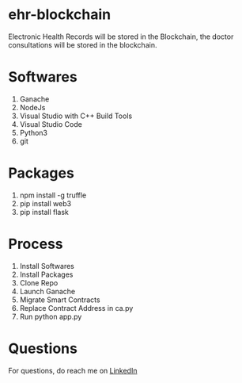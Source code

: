 # ehr-blockchain
Electronic Health Records will be stored in the Blockchain, the doctor consultations will be stored in the blockchain.

# Softwares
1. Ganache
2. NodeJs
3. Visual Studio with C++ Build Tools
4. Visual Studio Code
5. Python3
6. git

# Packages
1. npm install -g truffle
2. pip install web3
3. pip install flask

# Process
1. Install Softwares
2. Install Packages
3. Clone Repo
4. Launch Ganache
5. Migrate Smart Contracts
6. Replace Contract Address in ca.py
7. Run python app.py

# Questions
For questions, do reach me on <a href="https://linkedin.com/in/MadhuPIoT">LinkedIn</a>
